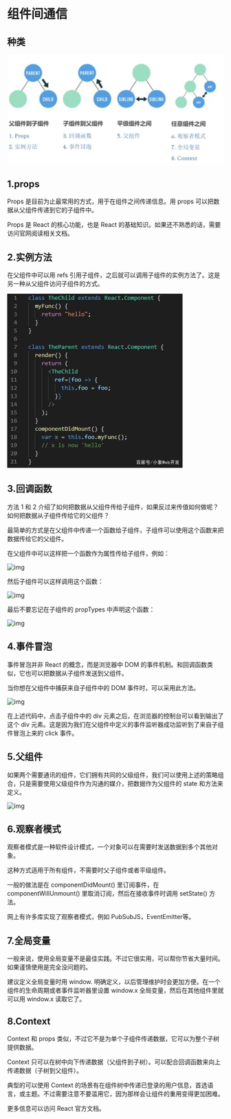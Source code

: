 # 组件间通信

## 种类

![组件间通信](./pic/组件间通信.png)

## 1.props

Props 是目前为止最常用的方式，用于在组件之间传递信息。用 props 可以把数据从父组件传递到它的子组件中。

Props 是 React 的核心功能，也是 React 的基础知识。如果还不熟悉的话，需要访问官网阅读相关文档。

## 2.实例方法

在父组件中可以用 refs 引用子组件，之后就可以调用子组件的实例方法了。这是另一种从父组件访问子组件的方式。

![实例方法通信](./pic/实例方法通信.jpeg)

## 3.回调函数

方法 1 和 2 介绍了如何把数据从父组件传给子组件，如果反过来传值如何做呢？如何把数据从子组件传给它的父组件？

最简单的方式是在父组件中传递一个函数给子组件，子组件可以使用这个函数来把数据传给它的父组件。

在父组件中可以这样把一个函数作为属性传给子组件，例如：

![img](https://pics2.baidu.com/feed/b90e7bec54e736d10e8024ce3e3251c5d76269ca.jpeg?token=9b880def38adce3dc1fb3d66ddf2f425)

然后子组件可以这样调用这个函数：

![img](https://pics7.baidu.com/feed/d8f9d72a6059252df500465990f91d3c5ab5b9c5.jpeg?token=f093398624d02f2d622704c5b0822282)

最后不要忘记在子组件的 propTypes 中声明这个函数：

![img](https://pics1.baidu.com/feed/08f790529822720e5f03fb2fd9a91441f01fabfb.jpeg?token=d7a3151bcea4263bcbb35c2685eff00b)

## 4.事件冒泡

事件冒泡并非 React 的概念，而是浏览器中 DOM 的事件机制。和回调函数类似，它也可以把数据从子组件发送到父组件。

当你想在父组件中捕获来自子组件中的 DOM 事件时，可以采用此方法。

![img](https://pics6.baidu.com/feed/b90e7bec54e736d1ca1a6258383251c5d562693b.jpeg?token=c78f5a19f09dd1f1433562ea65aa115c)

在上述代码中，点击子组件中的 div 元素之后，在浏览器的控制台可以看到输出了这个 div 元素。这是因为我们在父组件中定义的事件监听器成功监听到了来自子组件冒泡上来的 click 事件。

## 5.父组件

如果两个需要通讯的组件，它们拥有共同的父级组件，我们可以使用上述的策略组合，只是需要使用父级组件作为沟通的媒介，把数据作为父组件的 state 和方法来定义。

![img](https://pics7.baidu.com/feed/72f082025aafa40f8be1944a0f061d4879f019ef.jpeg?token=0596ff8735adc460a675edefeff5ea9e)

## 6.观察者模式

观察者模式是一种软件设计模式，一个对象可以在需要时发送数据到多个其他对象。

这种方式适用于所有组件，不需要时父子组件或者平级组件。

一般的做法是在 componentDidMount() 里订阅事件，在 componentWillUnmount() 里取消订阅，然后在接收事件时调用 setState() 方法。

网上有许多库实现了观察者模式，例如 PubSubJS，EventEmitter等。

## 7.全局变量

一般来说，使用全局变量不是最佳实践。不过它很实用，可以帮你节省大量时间。如果谨慎使用是完全没问题的。

建议定义全局变量时用 window. 明确定义，以后管理维护时会更加方便。在一个组件的生命周期或者事件监听器里设置 window.x 全局变量，然后在其他组件里就可以用 window.x 读取它了。

## 8.Context

Context 和 props 类似，不过它不是为单个子组件传递数据，它可以为整个子树提供数据。

Context 只可以在树中向下传递数据（父组件到子树）。可以配合回调函数来向上传递数据（子树到父组件）。

典型的可以使用 Context 的场景有在组件树中传递已登录的用户信息，首选语言，或主题。不过需要注意不要滥用它，因为那样会让组件的重用变得更加困难。

更多信息可以访问 React 官方文档。